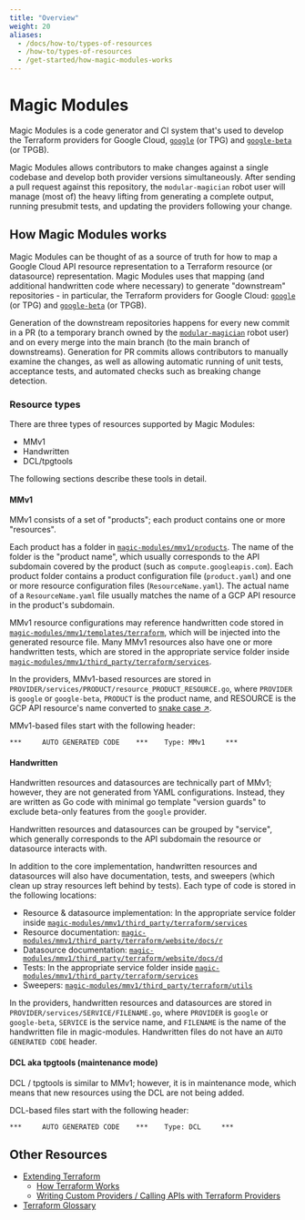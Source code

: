 ```yaml
---
title: "Overview"
weight: 20
aliases:
  - /docs/how-to/types-of-resources
  - /how-to/types-of-resources
  - /get-started/how-magic-modules-works
---
```


# Magic Modules

Magic Modules is a code generator and CI system that's used to develop the Terraform providers
for Google Cloud, [`google`](https://github.com/hashicorp/terraform-provider-google) (or TPG) and
[`google-beta`](https://github.com/hashicorp/terraform-provider-google-beta) (or TPGB).

Magic Modules allows contributors to make changes against a single codebase and develop both
provider versions simultaneously. After sending a pull request against this repository, the
`modular-magician` robot user will manage (most of) the heavy lifting from generating a
complete output, running presubmit tests, and updating the providers following your
change.

## How Magic Modules works

Magic Modules can be thought of as a source of truth for how to map a Google Cloud API resource
representation to a Terraform resource (or datasource) representation. Magic Modules uses that mapping
(and additional handwritten code where necessary) to generate "downstream" repositories - in particular,
the Terraform providers for Google Cloud: [`google`](https://github.com/hashicorp/terraform-provider-google)
(or TPG) and [`google-beta`](https://github.com/hashicorp/terraform-provider-google-beta) (or TPGB).

Generation of the downstream repositories happens for every new commit in a PR (to a temporary branch owned by
the [`modular-magician`](https://github.com/modular-magician/) robot user) and on every merge into the main branch
(to the main branch of downstreams). Generation for PR commits allows contributors to manually examine the changes,
as well as allowing automatic running of unit tests, acceptance tests, and automated checks such as breaking change
detection.

### Resource types

There are three types of resources supported by Magic Modules:

+ MMv1
+ Handwritten
+ DCL/tpgtools

The following sections describe these tools in detail.

#### MMv1

MMv1 consists of a set of "products"; each product contains one or more "resources".

Each product has a folder in
[`magic-modules/mmv1/products`](https://github.com/GoogleCloudPlatform/magic-modules/tree/main/mmv1/products).
The name of the folder is the "product name", which usually corresponds to the API subdomain covered by the
product (such as `compute.googleapis.com`). Each product folder contains a product configuration file
(`product.yaml`) and one or more resource configuration files (`ResourceName.yaml`). The actual name of a
`ResourceName.yaml` file usually matches the name of a GCP API resource in the product's subdomain.

MMv1 resource configurations may reference handwritten code stored in
[`magic-modules/mmv1/templates/terraform`](https://github.com/GoogleCloudPlatform/magic-modules/tree/main/mmv1/templates/terraform),
which will be injected into the generated resource file. Many MMv1 resources also have one or more handwritten tests,
which are stored in the appropriate service folder inside
[`magic-modules/mmv1/third_party/terraform/services`](https://github.com/GoogleCloudPlatform/magic-modules/tree/main/mmv1/third_party/terraform/services).

In the providers, MMv1-based resources are stored in `PROVIDER/services/PRODUCT/resource_PRODUCT_RESOURCE.go`, where `PROVIDER`
is `google` or `google-beta`, `PRODUCT` is the product name, and RESOURCE is the GCP API resource's name converted to
[snake case ↗](https://en.wikipedia.org/wiki/Snake_case).

MMv1-based files start with the following header:

```
***     AUTO GENERATED CODE    ***    Type: MMv1     ***
```

#### Handwritten

Handwritten resources and datasources are technically part of MMv1; however, they are not generated from YAML configurations.
Instead, they are written as Go code with minimal go template "version guards" to exclude beta-only features from the `google`
provider.

Handwritten resources and datasources can be grouped by "service", which generally corresponds to the API subdomain the resource
or datasource interacts with.

In addition to the core implementation, handwritten resources and datasources will also have documentation, tests, and sweepers
(which clean up stray resources left behind by tests). Each type of code is stored in the following locations:

+ Resource & datasource implementation: In the appropriate service folder inside
  [`magic-modules/mmv1/third_party/terraform/services`](https://github.com/GoogleCloudPlatform/magic-modules/tree/main/mmv1/third_party/terraform/services)
+ Resource documentation:
  [`magic-modules/mmv1/third_party/terraform/website/docs/r`](https://github.com/GoogleCloudPlatform/magic-modules/tree/main/mmv1/third_party/terraform/website/docs/r)
+ Datasource documentation:
  [`magic-modules/mmv1/third_party/terraform/website/docs/d`](https://github.com/GoogleCloudPlatform/magic-modules/tree/main/mmv1/third_party/terraform/website/docs/d)
+ Tests: In the appropriate service folder inside
  [`magic-modules/mmv1/third_party/terraform/services`](https://github.com/GoogleCloudPlatform/magic-modules/tree/main/mmv1/third_party/terraform/services)
+ Sweepers: [`magic-modules/mmv1/third_party/terraform/utils`](https://github.com/GoogleCloudPlatform/magic-modules/tree/main/mmv1/third_party/terraform/utils)

In the providers, handwritten resources and datasources are stored in `PROVIDER/services/SERVICE/FILENAME.go`, where `PROVIDER`
is `google` or `google-beta`, `SERVICE` is the service name, and `FILENAME` is the name of the handwritten file in magic-modules.
Handwritten files do not have an `AUTO GENERATED CODE` header.

#### DCL aka tpgtools (maintenance mode)

DCL / tpgtools is similar to MMv1; however, it is in maintenance mode, which means that new resources using the DCL are not being added.

DCL-based files start with the following header:

```
***     AUTO GENERATED CODE    ***    Type: DCL     ***
```


## Other Resources

+ [Extending Terraform](https://www.terraform.io/plugin)
   + [How Terraform Works](https://www.terraform.io/plugin/how-terraform-works)
   + [Writing Custom Providers / Calling APIs with Terraform Providers](https://learn.hashicorp.com/collections/terraform/providers?utm_source=WEBSITE&utm_medium=WEB_IO&utm_offer=ARTICLE_PAGE&utm_content=DOCS)
+ [Terraform Glossary](https://www.terraform.io/docs/glossary)
